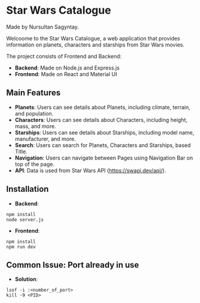 # Star Wars Catalogue 
Made by Nursultan Sagyntay.

Welcoome to the Star Wars Catalogue, a web application that provides information on planets, characters and starships from Star Wars movies. 

The project consists of Frontend and Backend:

- **Backend**: Made on Node.js and Express.js
- **Frontend**: Made on React and Material UI

## Main Features

- **Planets**: Users can see details about Planets, including climate, terrain, and population. 
- **Characters**: Users can see details about Characters, including height, mass, and more. 
- **Starships**: Users can see details about Starships, including model name, manufacturer, and more. 
- **Search**: Users can search for Planets, Characters and Starships, based Title.
- **Navigation**: Users can navigate between Pages using Navigation Bar on top of the page.
- **API**: Data is used from Star Wars API (https://swapi.dev/api/).

## Installation

- **Backend**:
```console
npm install
node server.js
```

- **Frontend**:
```console
npm install
npm run dev
```
## Common Issue: Port already in use

- **Solution**:
```console
lsof -i :<number_of_port>
kill -9 <PID>
```
